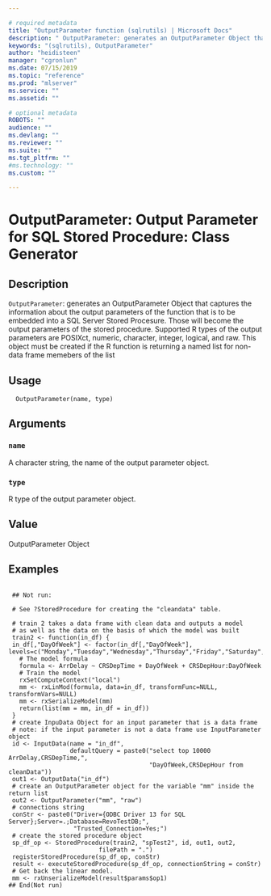 ```yaml
--- 

# required metadata 
title: "OutputParameter function (sqlrutils) | Microsoft Docs" 
description: " OutputParameter: generates an OutputParameter Object that captures the information about the output parameters of the function that is to be embedded into a SQL Server Stored Procesure. Those will become the output parameters of the stored procedure. Supported R types of the output parameters are POSIXct, numeric, character, integer, logical, and raw. This object must be created if the R function is returning a named list for non-data frame memebers of the list " 
keywords: "(sqlrutils), OutputParameter" 
author: "heidisteen" 
manager: "cgronlun" 
ms.date: 07/15/2019
ms.topic: "reference" 
ms.prod: "mlserver" 
ms.service: "" 
ms.assetid: "" 

# optional metadata 
ROBOTS: "" 
audience: "" 
ms.devlang: "" 
ms.reviewer: "" 
ms.suite: "" 
ms.tgt_pltfrm: "" 
#ms.technology: "" 
ms.custom: "" 

--- 
```





 # OutputParameter: Output Parameter for SQL Stored Procedure: Class Generator 
 ## Description

`OutputParameter`: generates an OutputParameter Object that captures the
information about the output parameters of the function that is
to be embedded into a SQL Server Stored Procesure. Those will become
the output parameters of the stored procedure. Supported R types of the output
parameters are POSIXct, numeric, character, integer, logical, and raw.
This object must be created if the R function is returning a named
list for non-data frame memebers of the list


 ## Usage

```   
  OutputParameter(name, type)

```

 ## Arguments



 ### `name`
 A character string, the name of the output parameter object. 



 ### `type`
 R type of the output parameter object. 



 ## Value

OutputParameter Object

 ## Examples

 ```

  ## Not run:

  # See ?StoredProcedure for creating the "cleandata" table.

  # train 2 takes a data frame with clean data and outputs a model
  # as well as the data on the basis of which the model was built
  train2 <- function(in_df) {
  in_df[,"DayOfWeek"] <- factor(in_df[,"DayOfWeek"], levels=c("Monday","Tuesday","Wednesday","Thursday","Friday","Saturday","Sunday"))
    # The model formula
    formula <- ArrDelay ~ CRSDepTime + DayOfWeek + CRSDepHour:DayOfWeek
    # Train the model
    rxSetComputeContext("local")
    mm <- rxLinMod(formula, data=in_df, transformFunc=NULL, transformVars=NULL)
    mm <- rxSerializeModel(mm)
    return(list(mm = mm, in_df = in_df))
  }
  # create InpuData Object for an input parameter that is a data frame
  # note: if the input parameter is not a data frame use InputParameter object
  id <- InputData(name = "in_df",
                  defaultQuery = paste0("select top 10000 ArrDelay,CRSDepTime,",
                                        "DayOfWeek,CRSDepHour from cleanData"))
  out1 <- OutputData("in_df")
  # create an OutputParameter object for the variable "mm" inside the return list
  out2 <- OutputParameter("mm", "raw")
  # connections string
  conStr <- paste0("Driver={ODBC Driver 13 for SQL Server};Server=.;Database=RevoTestDB;",
                   "Trusted_Connection=Yes;")
  # create the stored procedure object
  sp_df_op <- StoredProcedure(train2, "spTest2", id, out1, out2,
                          filePath = ".")
  registerStoredProcedure(sp_df_op, conStr)
  result <- executeStoredProcedure(sp_df_op, connectionString = conStr)
  # Get back the linear model.
  mm <- rxUnserializeModel(result$params$op1)
 ## End(Not run) 
```

